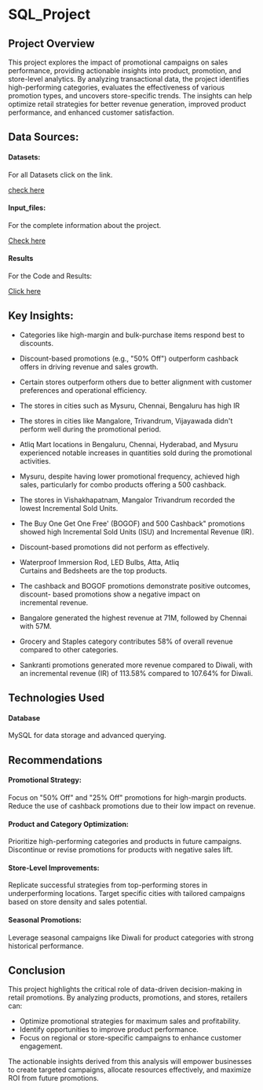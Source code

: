 # SQL_Project
## Project Overview

This project explores the impact of promotional campaigns on sales performance, providing actionable insights into product, promotion, and store-level analytics. By analyzing transactional data, the project identifies high-performing categories, evaluates the effectiveness of various promotion types, and uncovers store-specific trends. The insights can help optimize retail strategies for better revenue generation, improved product performance, and enhanced customer satisfaction.

## Data Sources:
#### Datasets:
For all Datasets click on the link.

[check here](https://github.com/Satya0321/SQL_Project/tree/main/dataset)

#### Input_files:
For the complete information about the project.

[Check here]()

#### Results
For the Code and Results:

[Click here]()

## Key Insights:

* Categories like high-margin and bulk-purchase items respond best to discounts. 

* Discount-based promotions (e.g., "50% Off") outperform cashback offers in driving revenue and sales growth.

* Certain stores outperform others due to better alignment with customer preferences and operational efficiency.

* The stores in cities such as Mysuru, Chennai, Bengaluru has high IR

* The stores in cities like Mangalore, Trivandrum, Vijayawada didn't perform well during the promotional period.

* Atliq Mart locations in Bengaluru, Chennai, Hyderabad, and Mysuru experienced notable increases in quantities sold during the promotional activities.

* Mysuru, despite having lower promotional frequency, achieved high sales, particularly for combo products offering a 500 cashback.

* The stores in Vishakhapatnam, Mangalor Trivandrum recorded the lowest Incremental Sold Units.

* The Buy One Get One Free' (BOGOF) and 500 Cashback" promotions showed high Incremental Sold Units (ISU) and Incremental Revenue (IR).

* Discount-based promotions did not perform as effectively.

* Waterproof Immersion Rod, LED Bulbs, Atta, Atliq Curtains and Bedsheets are the top products.

* The cashback and BOGOF promotions demonstrate positive outcomes, discount- based promotions show a negative impact on incremental revenue.

* Bangalore generated the highest revenue at 71M, followed by Chennai with 57M.

* Grocery and Staples category contributes 58% of overall revenue compared to other categories.

* Sankranti promotions generated more revenue compared to Diwali, with an incremental revenue (IR) of 113.58% compared to 107.64% for Diwali.

## Technologies Used
#### Database
 MySQL for data storage and advanced querying.

## Recommendations
#### Promotional Strategy:
Focus on "50% Off" and "25% Off" promotions for high-margin products.
Reduce the use of cashback promotions due to their low impact on revenue.
#### Product and Category Optimization:
Prioritize high-performing categories and products in future campaigns.
Discontinue or revise promotions for products with negative sales lift.
#### Store-Level Improvements:
Replicate successful strategies from top-performing stores in underperforming locations.
Target specific cities with tailored campaigns based on store density and sales potential.
#### Seasonal Promotions:
Leverage seasonal campaigns like Diwali for product categories with strong historical performance. 

## Conclusion
This project highlights the critical role of data-driven decision-making in retail promotions. By analyzing products, promotions, and stores, retailers can:
* Optimize promotional strategies for maximum sales and profitability.
* Identify opportunities to improve product performance.
* Focus on regional or store-specific campaigns to enhance customer engagement.
  
The actionable insights derived from this analysis will empower businesses to create targeted campaigns, allocate resources effectively, and maximize ROI from future promotions.


